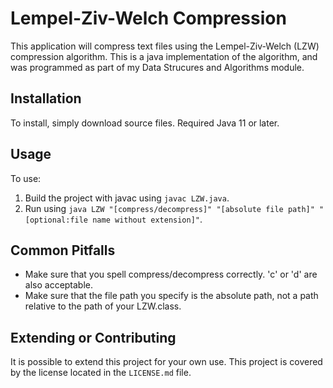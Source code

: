# Lempel-Ziv-Welch Compression
This application will compress text files using the Lempel-Ziv-Welch (LZW) compression algorithm. This is a java implementation of the algorithm, and was programmed as part of my Data Strucures and Algorithms module.

## Installation
To install, simply download source files. Required Java 11 or later.

## Usage 
To use:
1. Build the project with javac using ``javac LZW.java``.
2. Run using ``java LZW "[compress/decompress]" "[absolute file path]" "[optional:file name without extension]"``.

## Common Pitfalls
- Make sure that you spell compress/decompress correctly. 'c' or 'd' are also acceptable.
- Make sure that the file path you specify is the absolute path, not a path relative to the path of your LZW.class.

## Extending or Contributing
It is possible to extend this project for your own use. This project is covered by the license located in the ``LICENSE.md`` file. 